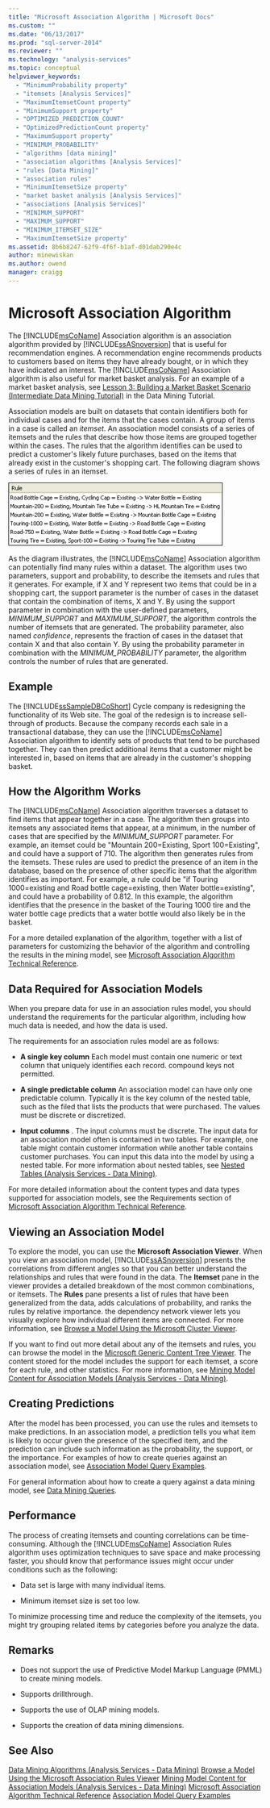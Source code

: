 ```yaml
---
title: "Microsoft Association Algorithm | Microsoft Docs"
ms.custom: ""
ms.date: "06/13/2017"
ms.prod: "sql-server-2014"
ms.reviewer: ""
ms.technology: "analysis-services"
ms.topic: conceptual
helpviewer_keywords: 
  - "MinimumProbability property"
  - "itemsets [Analysis Services]"
  - "MaximumItemsetCount property"
  - "MinimumSupport property"
  - "OPTIMIZED_PREDICTION_COUNT"
  - "OptimizedPredictionCount property"
  - "MaximumSupport property"
  - "MINIMUM_PROBABILITY"
  - "algorithms [data mining]"
  - "association algorithms [Analysis Services]"
  - "rules [Data Mining]"
  - "association rules"
  - "MinimumItemsetSize property"
  - "market basket analysis [Analysis Services]"
  - "associations [Analysis Services]"
  - "MINIMUM_SUPPORT"
  - "MAXIMUM_SUPPORT"
  - "MINIMUM_ITEMSET_SIZE"
  - "MaximumItemsetSize property"
ms.assetid: 8b6b8247-62f9-4f6f-b1af-d01dab290e4c
author: minewiskan
ms.author: owend
manager: craigg
---
```

# Microsoft Association Algorithm
  The [!INCLUDE[msCoName](../../includes/msconame-md.md)] Association algorithm is an association algorithm provided by [!INCLUDE[ssASnoversion](../../includes/ssasnoversion-md.md)] that is useful for recommendation engines. A recommendation engine recommends products to customers based on items they have already bought, or in which they have indicated an interest. The [!INCLUDE[msCoName](../../includes/msconame-md.md)] Association algorithm is also useful for market basket analysis. For an example of a market basket analysis, see [Lesson 3: Building a Market Basket Scenario &#40;Intermediate Data Mining Tutorial&#41;](../../tutorials/lesson-3-building-a-market-basket-scenario-intermediate-data-mining-tutorial.md) in the Data Mining Tutorial.

 Association models are built on datasets that contain identifiers both for individual cases and for the items that the cases contain. A group of items in a case is called an *itemset*. An association model consists of a series of itemsets and the rules that describe how those items are grouped together within the cases. The rules that the algorithm identifies can be used to predict a customer's likely future purchases, based on the items that already exist in the customer's shopping cart. The following diagram shows a series of rules in an itemset.

 ![A set of rules for an association model](../media/association.gif "A set of rules for an association model")

 As the diagram illustrates, the [!INCLUDE[msCoName](../../includes/msconame-md.md)] Association algorithm can potentially find many rules within a dataset. The algorithm uses two parameters, support and probability, to describe the itemsets and rules that it generates. For example, if X and Y represent two items that could be in a shopping cart, the support parameter is the number of cases in the dataset that contain the combination of items, X and Y. By using the support parameter in combination with the user-defined parameters, *MINIMUM_SUPPORT* and *MAXIMUM_SUPPORT,* the algorithm controls the number of itemsets that are generated. The probability parameter, also named *confidence*, represents the fraction of cases in the dataset that contain X and that also contain Y. By using the probability parameter in combination with the *MINIMUM_PROBABILITY* parameter, the algorithm controls the number of rules that are generated.

## Example
 The [!INCLUDE[ssSampleDBCoShort](../../includes/sssampledbcoshort-md.md)] Cycle company is redesigning the functionality of its Web site. The goal of the redesign is to increase sell-through of products. Because the company records each sale in a transactional database, they can use the [!INCLUDE[msCoName](../../includes/msconame-md.md)] Association algorithm to identify sets of products that tend to be purchased together. They can then predict additional items that a customer might be interested in, based on items that are already in the customer's shopping basket.

## How the Algorithm Works
 The [!INCLUDE[msCoName](../../includes/msconame-md.md)] Association algorithm traverses a dataset to find items that appear together in a case. The algorithm then groups into itemsets any associated items that appear, at a minimum, in the number of cases that are specified by the *MINIMUM_SUPPORT* parameter. For example, an itemset could be "Mountain 200=Existing, Sport 100=Existing", and could have a support of 710. The algorithm then generates rules from the itemsets. These rules are used to predict the presence of an item in the database, based on the presence of other specific items that the algorithm identifies as important. For example, a rule could be "if Touring 1000=existing and Road bottle cage=existing, then Water bottle=existing", and could have a probability of 0.812. In this example, the algorithm identifies that the presence in the basket of the Touring 1000 tire and the water bottle cage predicts that a water bottle would also likely be in the basket.

 For a more detailed explanation of the algorithm, together with a list of parameters for customizing the behavior of the algorithm and controlling the results in the mining model, see [Microsoft Association Algorithm Technical Reference](microsoft-association-algorithm-technical-reference.md).

## Data Required for Association Models
 When you prepare data for use in an association rules model, you should understand the requirements for the particular algorithm, including how much data is needed, and how the data is used.

 The requirements for an association rules model are as follows:

-   **A single key column** Each model must contain one numeric or text column that uniquely identifies each record. compound keys not permitted.

-   **A single predictable column** An association model can have only one predictable column. Typically it is the key column of the nested table, such as the filed that lists the products that were purchased. The values must be discrete or discretized.

-   **Input columns** . The input columns must be discrete. The input data for an association model often is contained in two tables. For example, one table might contain customer information while another table contains customer purchases. You can input this data into the model by using a nested table. For more information about nested tables, see [Nested Tables &#40;Analysis Services - Data Mining&#41;](nested-tables-analysis-services-data-mining.md).

 For more detailed information about the content types and data types supported for association models, see the Requirements section of [Microsoft Association Algorithm Technical Reference](microsoft-association-algorithm-technical-reference.md).

## Viewing an Association Model
 To explore the model, you can use the **Microsoft Association Viewer**. When you view an association model, [!INCLUDE[ssASnoversion](../../includes/ssasnoversion-md.md)] presents the correlations from different angles so that you can better understand the relationships and rules that were found in the data. The **Itemset** pane in the viewer provides a detailed breakdown of the most common combinations, or itemsets. The **Rules** pane presents a list of rules that have been generalized from the data, adds calculations of probability, and ranks the rules by relative importance. the dependency network viewer lets you visually explore how individual different items are connected. For more information, see [Browse a Model Using the Microsoft Cluster Viewer](browse-a-model-using-the-microsoft-cluster-viewer.md).

 If you want to find out more detail about any of the itemsets and rules, you can browse the model in the [Microsoft Generic Content Tree Viewer](browse-a-model-using-the-microsoft-generic-content-tree-viewer.md). The content stored for the model includes the support for each itemset, a score for each rule, and other statistics. For more information, see [Mining Model Content for Association Models &#40;Analysis Services - Data Mining&#41;](mining-model-content-for-association-models-analysis-services-data-mining.md).

## Creating Predictions
 After the model has been processed, you can use the rules and itemsets to make predictions. In an association model, a prediction tells you what item is likely to occur given the presence of the specified item, and the prediction can include such information as the probability, the support, or the importance. For examples of how to create queries against an association model, see [Association Model Query Examples](association-model-query-examples.md).

 For general information about how to create a query against a data mining model, see [Data Mining Queries](data-mining-queries.md).

## Performance
 The process of creating itemsets and counting correlations can be time-consuming. Although the [!INCLUDE[msCoName](../../includes/msconame-md.md)] Association Rules algorithm uses optimization techniques to save space and make processing faster, you should know that performance issues might occur under conditions such as the following:

-   Data set is large with many individual items.

-   Minimum itemset size is set too low.

 To minimize processing time and reduce the complexity of the itemsets, you might try grouping related items by categories before you analyze the data.

## Remarks

-   Does not support the use of Predictive Model Markup Language (PMML) to create mining models.

-   Supports drillthrough.

-   Supports the use of OLAP mining models.

-   Supports the creation of data mining dimensions.

## See Also
 [Data Mining Algorithms &#40;Analysis Services - Data Mining&#41;](data-mining-algorithms-analysis-services-data-mining.md) 
 [Browse a Model Using the Microsoft Association Rules Viewer](browse-a-model-using-the-microsoft-association-rules-viewer.md) 
 [Mining Model Content for Association Models &#40;Analysis Services - Data Mining&#41;](mining-model-content-for-association-models-analysis-services-data-mining.md) 
 [Microsoft Association Algorithm Technical Reference](microsoft-association-algorithm-technical-reference.md) 
 [Association Model Query Examples](association-model-query-examples.md)


